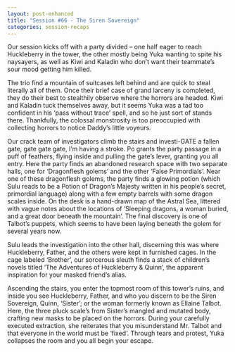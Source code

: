 ```yaml
---
layout: post-enhanced
title: "Session #66 - The Siren Sovereign"
categories: session-recaps
---
```


Our session kicks off with a party divided – one half eager to reach Huckleberry in the tower, the other mostly being Yuka wanting to spite his naysayers, as well as Kiwi and Kaladin who don’t want their teammate’s sour mood getting him killed.

The trio find a mountain of suitcases left behind and are quick to steal literally all of them. Once their brief case of grand larceny is completed, they do their best to stealthily observe where the horrors are headed. Kiwi and Kaladin tuck themselves away, but it seems Yuka was a tad too confident in his ‘pass without trace’ spell, and so he just sort of stands there. Thankfully, the colossal monstrosity is too preoccupied with collecting horrors to notice Daddy’s little voyeurs.

Our crack team of investigators climb the stairs and investi-GATE a fallen gate, gate gate gate, I’m having a stroke. Po grants the party passage in a puff of feathers, flying inside and pulling the gate’s lever, granting you all entry. Here the party finds an abandoned research space with two separate halls, one for ‘Dragonflesh golems’ and the other ‘False Primordials’. Near one of these dragonflesh golems, the party finds a glowing potion (which Sulu reads to be a Potion of Dragon’s Majesty written in his people’s secret, primordial language) along with a few empty barrels with some dragon scales inside. On the desk is a hand-drawn map of the Astral Sea, littered with vague notes about the locations of ‘Sleeping dragons, a woman buried, and a great door beneath the mountain’. The final discovery is one of Talbot’s puppets, which seems to have been laying beneath the golem for several years now.

Sulu leads the investigation into the other hall, discerning this was where Huckleberry, Father, and the others were kept in furnished cages. In the cage labeled ‘Brother’, our sorcerous sleuth finds a stack of children’s novels titled ‘The Adventures of Huckleberry & Quinn’, the apparent inspiration for your masked friend’s alias.

Ascending the stairs, you enter the topmost room of this tower’s ruins, and inside you see Huckleberry, Father, and who you discern to be the Siren Sovereign, Quinn, ‘Sister’; or the woman formerly known as Ellaine Talbot. Here, the three pluck scale’s from Sister’s mangled and mutated body, crafting new masks to be placed on the horrors. During your carefully executed extraction, she reiterates that you misunderstand Mr. Talbot and that everyone in the world must be ‘fixed’. Through tears and protest, Yuka collapses the room and you all begin your escape.
